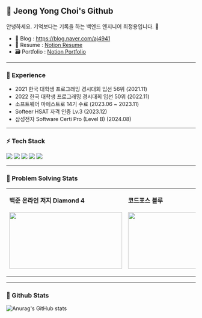 <h2 align="left">👋 Jeong Yong Choi's Github </h2>

<div>

안녕하세요. 기억보다는 기록을 하는 백엔드 엔지니어 최정용입니다. 👋
 
- 📄 Blog : https://blog.naver.com/aj4941
- 🪪 Resume : [Notion Resume](https://uncovered-letter-dfc.notion.site/7644812e8a0c47ed905c7d8cef487865)
- 🗃️ Portfolio : [Notion Portfolio](https://uncovered-letter-dfc.notion.site/6e99560fbed647cead4325d566e829d3)

</div>

----

 <h3 align="left">🚀 Experience </h3>
 
 - 2021 한국 대학생 프로그래밍 경시대회 입선 56위 (2021.11)
 - 2022 한국 대학생 프로그래밍 경시대회 입선 50위 (2022.11)
 - 소프트웨어 마에스트로 14기 수료 (2023.06 ~ 2023.11)
 - Softeer HSAT 자격 인증 Lv.3 (2023.12)
 - 삼성전자 Software Certi Pro (Level B) (2024.08)

---

<h3 align="left">⚡️ Tech Stack </h3>
<div align=left> 
  <img src="https://img.shields.io/badge/java-007396?style=for-the-badge&logo=java&logoColor=white"> 
  <img src="https://img.shields.io/badge/c++-00599C?style=for-the-badge&logo=c%2B%2B&logoColor=white">
  <img src="https://img.shields.io/badge/mysql-4479A1?style=for-the-badge&logo=mysql&logoColor=white"> 
  <img src="https://img.shields.io/badge/spring-6DB33F?style=for-the-badge&logo=spring&logoColor=white"> 
  <img src="https://img.shields.io/badge/amazonaws-232F3E?style=for-the-badge&logo=amazonaws&logoColor=white"> 
</div>

---

<h3 align="left">📌 Problem Solving Stats</h3>

<table>
<tr>
<td>

**백준 온라인 저지 Diamond 4**<br><br>
<a href="https://solved.ac/profile/aj4941">
<img src="http://mazassumnida.wtf/api/v2/generate_badge?boj=aj4941" width="300px" height="150px">
</a>

</td>
<td>

**코드포스 블루**<br><br>
<a href="https://codeforces.com/profile/aj4941">
<img src="https://cf.leed.at?id=aj4941" width="300px" height="150px">
</a>

</td>
</tr>
</table>

---

 <h3 align="left">📌 Github Stats </h3>

![Anurag's GitHub stats](https://github-readme-stats.vercel.app/api?username=aj4941&show_icons=true&theme=radical)

